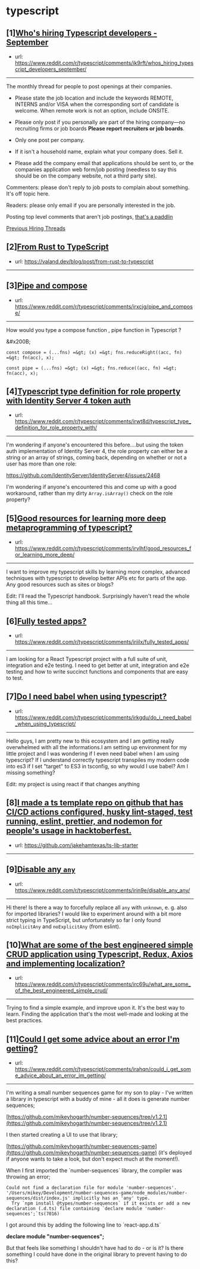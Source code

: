 # typescript
## [1][Who's hiring Typescript developers - September](https://www.reddit.com/r/typescript/comments/ik9rft/whos_hiring_typescript_developers_september/)
- url: https://www.reddit.com/r/typescript/comments/ik9rft/whos_hiring_typescript_developers_september/
---
The monthly thread for people to post openings at their companies.

* Please state the job location and include the keywords REMOTE, INTERNS and/or VISA when the corresponding sort of candidate is welcome. When remote work is not an option, include ONSITE.

* Please only post if you personally are part of the hiring company—no recruiting firms or job boards **Please report recruiters or job boards**. 

* Only one post per company. 

* If it isn't a household name, explain what your company does. Sell it.

* Please add the company email that applications should be sent to, or the companies application web form/job posting (needless to say this should be on the company website, not a third party site).


Commenters: please don't reply to job posts to complain about something. It's off topic here.

Readers: please only email if you are personally interested in the job. 

Posting top level comments that aren't job postings, [that's a paddlin](https://i.imgur.com/FxMKfnY.jpg)

[Previous Hiring Threads](https://www.reddit.com/r/typescript/search?sort=new&amp;restrict_sr=on&amp;q=flair%3AMonthly%2BHiring%2BThread)
## [2][From Rust to TypeScript](https://www.reddit.com/r/typescript/comments/irhluf/from_rust_to_typescript/)
- url: https://valand.dev/blog/post/from-rust-to-typescript
---

## [3][Pipe and compose](https://www.reddit.com/r/typescript/comments/irxcjg/pipe_and_compose/)
- url: https://www.reddit.com/r/typescript/comments/irxcjg/pipe_and_compose/
---
How would you type a compose function , pipe function in Typescript  ?

&amp;#x200B;

`const compose = (...fns) =&gt; (x) =&gt; fns.reduceRight((acc, fn) =&gt; fn(acc), x);`

`const pipe = (...fns) =&gt; (x) =&gt; fns.reduce((acc, fn) =&gt; fn(acc), x);`
## [4][Typescript type definition for role property with Identity Server 4 token auth](https://www.reddit.com/r/typescript/comments/irwt8d/typescript_type_definition_for_role_property_with/)
- url: https://www.reddit.com/r/typescript/comments/irwt8d/typescript_type_definition_for_role_property_with/
---
I'm wondering if anyone's encountered this before....but using the token auth implementation of Identity Server 4, the role property can either be a string or an array of strings, coming back, depending on whether or not a user has more than one role:

https://github.com/IdentityServer/IdentityServer4/issues/2468 

I'm wondering if anyone's encountered this and come up with a good workaround, rather than my dirty `Array.isArray()` check on the role property?
## [5][Good resources for learning more deep metaprogramming of typescript?](https://www.reddit.com/r/typescript/comments/irvlhf/good_resources_for_learning_more_deep/)
- url: https://www.reddit.com/r/typescript/comments/irvlhf/good_resources_for_learning_more_deep/
---
I want to improve my typescript skills by learning more complex, advanced techniques with typescript to develop better APIs etc for parts of the app. Any good resources such as sites or blogs?

Edit: I'll read the Typescript handbook. Surprisingly haven't read the whole thing all this time...
## [6][Fully tested apps?](https://www.reddit.com/r/typescript/comments/iriilx/fully_tested_apps/)
- url: https://www.reddit.com/r/typescript/comments/iriilx/fully_tested_apps/
---
I am looking for a React Typescript project with a full suite of unit, integration and e2e testing. I need to get better at unit, integration and e2e testing and how to write succinct functions and components that are easy to test.
## [7][Do I need babel when using typescript?](https://www.reddit.com/r/typescript/comments/irkgdu/do_i_need_babel_when_using_typescript/)
- url: https://www.reddit.com/r/typescript/comments/irkgdu/do_i_need_babel_when_using_typescript/
---
Hello guys, I am pretty new to this ecosystem and I am getting really overwhelmed with all the informations.I am setting up environment for my little project and I was wondering if I even need babel when I am using typescript? If I understand correctly typescript transpiles my modern code into es3 if I set "target" to ES3 in tsconfig, so why would I use babel? Am I missing something?

Edit: my project is using react if that changes anything
## [8][I made a ts template repo on github that has CI/CD actions configured, husky lint-staged, test running, eslint, prettier, and nodemon for people's usage in hacktoberfest.](https://www.reddit.com/r/typescript/comments/ir66mv/i_made_a_ts_template_repo_on_github_that_has_cicd/)
- url: https://github.com/jakehamtexas/ts-lib-starter
---

## [9][Disable any `any`](https://www.reddit.com/r/typescript/comments/irin9e/disable_any_any/)
- url: https://www.reddit.com/r/typescript/comments/irin9e/disable_any_any/
---
Hi there! Is there a way to forcefully replace all `any` with `unknown`, e. g. also for imported libraries? I would like to experiment around with a bit more strict typing in TypeScript, but unfortunately so far I only found `noImplicitAny` and `noExplicitAny` (from eslint).
## [10][What are some of the best engineered simple CRUD application using Typescript, Redux, Axios and implementing localization?](https://www.reddit.com/r/typescript/comments/irc69u/what_are_some_of_the_best_engineered_simple_crud/)
- url: https://www.reddit.com/r/typescript/comments/irc69u/what_are_some_of_the_best_engineered_simple_crud/
---
Trying to find a simple example, and improve upon it. It's the best way to learn. Finding the application that's the most well-made and looking at the best practices.
## [11][Could I get some advice about an error I'm getting?](https://www.reddit.com/r/typescript/comments/irahqn/could_i_get_some_advice_about_an_error_im_getting/)
- url: https://www.reddit.com/r/typescript/comments/irahqn/could_i_get_some_advice_about_an_error_im_getting/
---
I'm writing a small number sequences game for my son to play - I've written a library in typescript with a buddy of mine - all it does is generate number sequences;

[https://github.com/mikeyhogarth/number-sequences/tree/v1.2.1](https://github.com/mikeyhogarth/number-sequences/tree/v1.2.1)

I then started creating a UI to use that library;

[https://github.com/mikeyhogarth/number-sequences-game](https://github.com/mikeyhogarth/number-sequences-game) (it's deployed if anyone wants to take a look, but don't expect much at the moment!).

When I first imported the \`number-sequences\` library, the compiler was throwing an error;

    Could not find a declaration file for module 'number-sequences'. '/Users/mikey/Development/number-sequences-game/node_modules/number-sequences/dist/index.js' implicitly has an 'any' type.
      Try `npm install @types/number-sequences` if it exists or add a new declaration (.d.ts) file containing `declare module 'number-sequences';`ts(7016)

I got around this by adding the following line to \`react-app.d.ts\`

**declare module "number-sequences";**

But that feels like something I shouldn't have had to do - or is it? Is there something I could have done in the original library to prevent having to do this?
